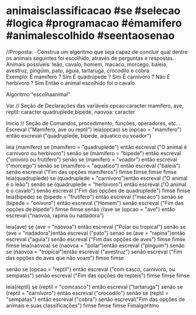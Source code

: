 # animaisclassificacao #se #selecao #logica #programacao #émamifero #animalescolhido #seentaosenao 
//Proposta: · Construa um algoritmo que seja capaz de concluir qual dentre os animais seguintes foi escolhido, através de perguntas e respostas.
Animais possíveis: leão, cavalo, homem, macaco, morcego, baleia, avestruz, pingüim, pato, águia, tartaruga, crocodilo e cobra.  
Exemplo: É mamífero ? Sim É quadrúpede ? Sim É carnívoro ? Não É herbívoro ? Sim Então o animal escolhido foi o cavalo.

Algoritmo "escolhaanimal"

Var
// Seção de Declarações das variáveis 
 opcao:caracter
 mamifero, ave, reptil: caracter
 quadruplede,bipede, naovoa: caracter

Inicio
// Seção de Comandos, procedimento, funções, operadores, etc...
Escreval ("Mamifero, ave ou reptil")
leia(opcao)
se (opcao = "mamifero") então
escreval ("quadruplede, bipede, aquatico ou voador")

leia (mamifero)
se (mamifero = "quadruplede") então
escreval ("O animal é carnivoro ou herbivoro")
senão
se (mamifero = "bipede") então
escreval ("onivoro ou frutifero")
senão
se (mamifero = "voador") então
escreval ("morcego")
senão
se (mamifero = "aquatico") então
escreval ("baleia")
senão
escreval ("Fim das opções mamiferos")
fimse
fimse
fimse
fimse
leia(quadruplede)
se (quadruplede = "carnivoro")então
escreval ("O animal é o leão")
senão
se (quadruplede = "herbivoro") então
escreval ("O animal é o cavalo")
senão
escreval ("Fim das opções de quadruplede")
fimse
fimse
leia(bipede)
se (bipede = "frutifero") então
escreval ("macaco")
senão
se (bipede = "onivoro") então
escreval ("Homem")
senão
escreval ("Fim das opções de bipede")
fimse
fimse
senão
//ave
   se (opcao = "ave") então
escreval ("naovoa, rapina ou nadadora")


leia(ave)
se (ave = "naovoa") então
escreval ("Polar ou tropical")
senão
se (ave = "nadadora")então
escreval ("pato")
senao
se (ave = "rapina")então
escreval ("aguia")
senão
escreval ("Fim das opções de aves")
fimse
fimse
fimse
leia(naovoa)
se (naovoa = "polar")então
escreval ("pinguim")
senão
se (naovoa = "tropical")então
escreval ("avestruz")
senão
escreval ("Fim das opções de aves que não voam")
fimse
fimse

senão
se (opcao = "reptil") então
escreval ("com casco, carnivoro, ou sempatas")
senão
escreval ("Fim das opções de repteis")
fimse
fimse
fimse

leia(reptil)
se (reptil = "comcasco") então
escreval ("tartaruga")
senão
se (reptil = "carnivoro") então
escreval ("crocodilo")
senão
se (reptil = "sempatas") então
escreval ("cobra")
senão
escreval("Fim das opções de animais e suas classificações")
fimse
fimse
fimse
Fimalgoritmo
